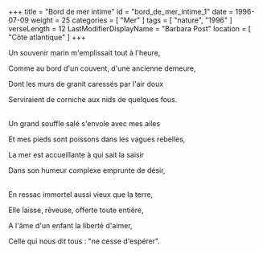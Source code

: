 +++
title = "Bord de mer intime"
id = "bord_de_mer_intime_1"
date = 1996-07-09
weight = 25
categories = [ "Mer" ]
tags = [ "nature", "1996" ]
verseLength = 12
LastModifierDisplayName = "Barbara Post"
location = [ "Côte atlantique" ]
+++

Un souvenir marin m'emplissait tout à l'heure,

Comme au bord d'un couvent, d'une ancienne demeure,

Dont les murs de granit caressés par l'air doux

Serviraient de corniche aux nids de quelques fous.

 \
Un grand souffle salé s'envole avec mes ailes

Et mes pieds sont poissons dans les vagues rebelles,

La mer est accueillante à qui sait la saisir

Dans son humeur complexe emprunte de désir,

 \
En ressac immortel aussi vieux que la terre,

Elle laisse, rêveuse, offerte toute entière,

A l'âme d'un enfant la liberté d'aimer,

Celle qui nous dit tous : "ne cesse d'espérer".
